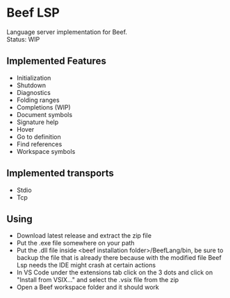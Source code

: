 # Beef LSP
Language server implementation for Beef.  
Status: WIP

## Implemented Features
 - Initialization
 - Shutdown
 - Diagnostics
 - Folding ranges
 - Completions (WIP)
 - Document symbols
 - Signature help
 - Hover
 - Go to definition
 - Find references
 - Workspace symbols

## Implemented transports
 - Stdio
 - Tcp

## Using
 - Download latest release and extract the zip file
 - Put the .exe file somewhere on your path
 - Put the .dll file inside \<beef installation folder>/BeefLang/bin, be sure to backup the file that is already there because with the modified file Beef Lsp needs the IDE might crash at certain actions
 - In VS Code under the extensions tab click on the 3 dots and click on "Install from VSIX..." and select the .vsix file from the zip
 - Open a Beef workspace folder and it should work